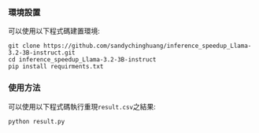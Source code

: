 
### 環境設置
可以使用以下程式碼建置環境:
```
git clone https://github.com/sandychinghuang/inference_speedup_Llama-3.2-3B-instruct.git
cd inference_speedup_Llama-3.2-3B-instruct
pip install requirments.txt
```

### 使用方法
可以使用以下程式碼執行重現`result.csv`之結果:
```
python result.py
```
